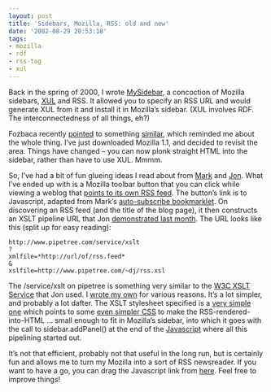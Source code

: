 ```yaml
---
layout: post
title: 'Sidebars, Mozilla, RSS: old and new'
date: '2002-08-29 20:53:18'
tags:
- mozilla
- rdf
- rss-tag
- xul
---
```



Back in the spring of 2000, I wrote [MySidebar](/~dj/cgi-bin/mysidebar.pl "re-animated non-working bit of reminiscence"), a concoction of Mozilla sidebars, [XUL](http://www.xulplanet.com/) and RSS. It allowed you to specify an RSS URL and would generate XUL from it and install it in Mozilla’s sidebar. (XUL involves RDF. The interconnectedness of all things, eh?)

Fozbaca recently [pointed](http://fozbaca.org/archives/2002_08_17.shtml#002612) to something [similar](http://www.theonering.net/staff/corvar/software/mozilla.html), which reminded me about the whole thing. I’ve just downloaded Mozilla 1.1, and decided to revisit the area. Things have changed – you can now plonk straight HTML into the sidebar, rather than have to use XUL. Mmmm.

So, I’ve had a bit of fun glueing ideas I read about from [Mark](http://diveintomark.org/) and [Jon](http://udell.roninhouse.com/). What I’ve ended up with is a Mozilla toolbar button that you can click while viewing a weblog that [points to its own RSS feed](/2002/May/31#htmllink). The button’s link is to Javascript, adapted from Mark’s [auto-subscribe bookmarklet](http://diveintomark.org/archives/2002/05/31.html#more_on_rss_autodiscovery). On discovering an RSS feed (and the title of the blog page), it then constructs an XSLT pipeline URL that Jon [demonstrated last month](http://weblog.infoworld.com/udell/2002/07/17.html#a341). The URL looks like this (split up for easy reading):

```
http://www.pipetree.com/service/xslt
?
xmlfile=*http://url/of/rss.feed*
&
xslfile=http://www.pipetree.com/~dj/rss.xsl
```

The /service/xslt on pipetree is something very similar to the [W3C XSLT Service](http://www.w3.org/2001/05/xslt) that Jon used. I [wrote my own](/~dj/XSLT.pm) for various reasons. It’s a lot simpler, and probably a lot dafter. The XSLT stylesheet specified is a [very simple one](/~dj/rss.xsl) which points to some [even simpler CSS](/~dj/rss.css) to make the RSS-rendered-into-HTML … small enough to fit in Mozilla’s sidebar, into which it goes with the call to sidebar.addPanel() at the end of the [Javascript](/~dj/addtosidebar.js) where all this pipelining started out.

It’s not that efficient, probably not that useful in the long run, but is certainly fun and allows me to turn my Mozilla into a sort of RSS newsreader. If you want to have a go, you can drag the Javascript link from [here](/~dj/sidebar.html). Feel free to improve things!


